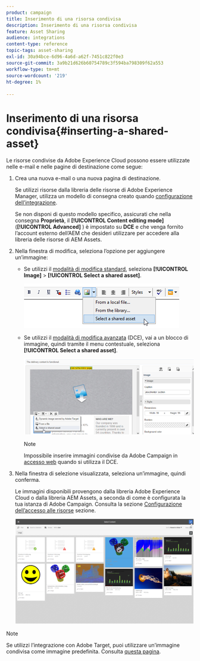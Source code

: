 ```yaml
---
product: campaign
title: Inserimento di una risorsa condivisa
description: Inserimento di una risorsa condivisa
feature: Asset Sharing
audience: integrations
content-type: reference
topic-tags: asset-sharing
exl-id: 30a94bce-6d96-4a6d-a62f-7451c822f0e3
source-git-commit: 3a9b21d626b60754789c3f594ba798309f62a553
workflow-type: tm+mt
source-wordcount: '219'
ht-degree: 1%

---
```


# Inserimento di una risorsa condivisa{#inserting-a-shared-asset}

Le risorse condivise da Adobe Experience Cloud possono essere utilizzate nelle e-mail e nelle pagine di destinazione come segue:

1. Crea una nuova e-mail o una nuova pagina di destinazione.

   Se utilizzi risorse dalla libreria delle risorse di Adobe Experience Manager, utilizza un modello di consegna creato quando [configurazione dell’integrazione](../../integrations/using/configuring-access-to-assets.md#integrating-with-aem-assets).

   Se non disponi di questo modello specifico, assicurati che nella consegna **Proprietà**, il **[!UICONTROL Content editing mode]** (**[!UICONTROL Advanced]** ) è impostato su **DCE** e che venga fornito l’account esterno dell’AEM che desideri utilizzare per accedere alla libreria delle risorse di AEM Assets.

1. Nella finestra di modifica, seleziona l’opzione per aggiungere un’immagine:

   * Se utilizzi il [modalità di modifica standard](../../delivery/using/defining-the-email-content.md#adding-images), seleziona **[!UICONTROL Image]** > **[!UICONTROL Select a shared asset]**.

     ![](assets/dam_insert_image_standard.png)

   * Se utilizzi il [modalità di modifica avanzata](../../web/using/about-campaign-html-editor.md) (DCE), vai a un blocco di immagine, quindi tramite il menu contestuale, seleziona **[!UICONTROL Select a shared asset]**.

     ![](assets/dam_insert_image_dce.png)

     >[!NOTE]
     >
     >Impossibile inserire immagini condivise da Adobe Campaign in [accesso web](../../platform/using/adobe-campaign-workspace.md#console-and-web-access) quando si utilizza il DCE.

1. Nella finestra di selezione visualizzata, seleziona un’immagine, quindi conferma.

   Le immagini disponibili provengono dalla libreria Adobe Experience Cloud o dalla libreria AEM Assets, a seconda di come è configurata la tua istanza di Adobe Campaign. Consulta la sezione [Configurazione dell’accesso alle risorse](../../integrations/using/configuring-access-to-assets.md) sezione.

   ![](assets/dam_shared_image_selection.png)

>[!NOTE]
>
>Se utilizzi l’integrazione con Adobe Target, puoi utilizzare un’immagine condivisa come immagine predefinita. Consulta [questa pagina](../../integrations/using/integrating-with-adobe-target.md).
